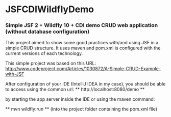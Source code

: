# JSFCDIWildflyDemo
### Simple JSF 2 + Wildfly 10 + CDI demo CRUD web application (without database configuration) ###

This project aimed to show some good practices with/and using JSF in a simple CRUD structure.  It uses maven and pom.xml is configured with the current versions of each technology.

This simple project was based on this URL:
http://www.codeproject.com/Articles/1030872/A-Simple-CRUD-Example-with-JSF

After configuration of your IDE (IntelliJ IDEA in my case), you should be able to access using the common url:
** http://localhost:8080/demo **

by starting the app server inside the IDE or using the maven command:

** mvn wildfly:run ** (into the project folder containing the pom.xml file)

